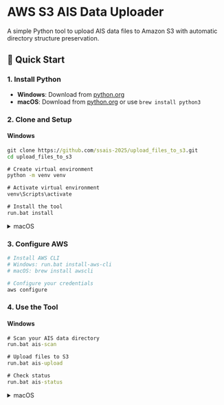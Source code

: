 # AWS S3 AIS Data Uploader

A simple Python tool to upload AIS data files to Amazon S3 with automatic directory structure preservation.

## 🚀 Quick Start

### 1. Install Python
- **Windows**: Download from [python.org](https://python.org)
- **macOS**: Download from [python.org](https://python.org) or use `brew install python3`

### 2. Clone and Setup

#### Windows
```cmd
git clone https://github.com/ssais-2025/upload_files_to_s3.git
cd upload_files_to_s3

# Create virtual environment
python -m venv venv

# Activate virtual environment
venv\Scripts\activate

# Install the tool
run.bat install

```
<details>
 <summary>macOS</summary>
    ```bash
    git clone https://github.com/ssais-2025/upload_files_to_s3.git
    cd upload_files_to_s3
    
    # Create virtual environment
    python3 -m venv venv
    
    # Activate virtual environment
    source venv/bin/activate
    
    # Install the tool
    pip install -e .
    
    ```
</details>

### 3. Configure AWS
```bash
# Install AWS CLI
# Windows: run.bat install-aws-cli
# macOS: brew install awscli

# Configure your credentials
aws configure
```

### 4. Use the Tool

#### Windows
```cmd
# Scan your AIS data directory
run.bat ais-scan

# Upload files to S3
run.bat ais-upload

# Check status
run.bat ais-status
```
<details>
 <summary>macOS</summary>
```bash
 # Create test_data
 python create_test_data.py test_data --years 2022,2023 --months 1,2,3,4,5,6 --file-size 50
 
 # Scan your AIS data directory
 python main.py scan --base-path "/path/to/ais/data"
 
 # Upload files to S3
 python main.py upload --base-path "/tmp/upload_files_to_s3/test_data" --bucket ais-research-data-archive --region il-central-1
 
 # Check status
 python main.py status --base-path "/path/to/ais/data" --ais-research-data-archive
 ```
</details>
